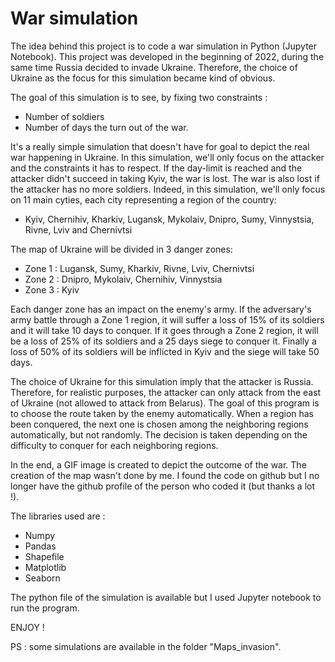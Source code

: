 # War simulation
The idea behind this project is to code a war simulation in Python (Jupyter Notebook). This project was developed in the beginning of 2022, during the same time Russia decided to invade Ukraine. Therefore, the choice of Ukraine as the focus for this simulation became kind of obvious.

The goal of this simulation is to see, by fixing two constraints :
- Number of soldiers
- Number of days
the turn out of the war. 

It's a really simple simulation that doesn't have for goal to depict the real war happening in Ukraine. In this simulation, we'll only focus on the attacker and the constraints it has to respect. If the day-limit is reached and the attacker didn't succeed in taking Kyiv, the war is lost. The war is also lost if the attacker has no more soldiers. Indeed, in this simulation, we'll only focus on 11 main cyties, each city representing a region of the country:
- Kyiv, Chernihiv, Kharkiv, Lugansk, Mykolaiv, Dnipro, Sumy, Vinnystsia, Rivne, Lviv and Chernivtsi

The map of Ukraine will be divided in 3 danger zones:
- Zone 1 : Lugansk, Sumy, Kharkiv, Rivne, Lviv, Chernivtsi
- Zone 2 : Dnipro, Mykolaiv, Chernihiv, Vinnystsia
- Zone 3 : Kyiv

Each danger zone has an impact on the enemy's army. If the adversary's army battle through a Zone 1 region, it will suffer a loss of 15% of its soldiers and it will take 10 days to conquer. If it goes through a Zone 2 region, it will be a loss of 25% of its soldiers and a 25 days siege to conquer it. Finally a loss of 50% of its soldiers will be inflicted in Kyiv and the siege will take 50 days.

The choice of Ukraine for this simulation imply that the attacker is Russia. Therefore, for realistic purposes, the attacker can only attack from the east of Ukraine (not allowed to attack from Belarus). The goal of this program is to choose the route taken by the enemy automatically. When a region has been conquered, the next one is chosen among the neighboring regions automatically, but not randomly. The decision is taken depending on the difficulty to conquer for each neighboring regions.

In the end, a GIF image is created to depict the outcome of the war. The creation of the map wasn't done by me. I found the code on github but I no longer have the github profile of the person who coded it (but thanks a lot !).

The libraries used are :
- Numpy
- Pandas
- Shapefile
- Matplotlib
- Seaborn

The python file of the simulation is available but I used Jupyter notebook to run the program.

ENJOY ! 

PS : some simulations are available in the folder "Maps_invasion". 
